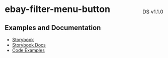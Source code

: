 <h1 style='display: flex; justify-content: space-between; align-items: center;'>
    <span>
        ebay-filter-menu-button
    </span>
    <span style='font-weight: normal; font-size: medium; margin-bottom: -15px;'>
        DS v1.1.0
    </span>
</h1>

## Examples and Documentation

- [Storybook](https://ebay.github.io/evo-web/ebayui-core/?path=/story/buttons-ebay-filter-menu-button)
- [Storybook Docs](https://ebay.github.io/evo-web/ebayui-core/?path=/docs/buttons-ebay-filter-menu-button)
- [Code Examples](https://github.com/eBay/evo-web/tree/main/packages/ebayui-core/src/components/ebay-filter-menu-button/examples)
